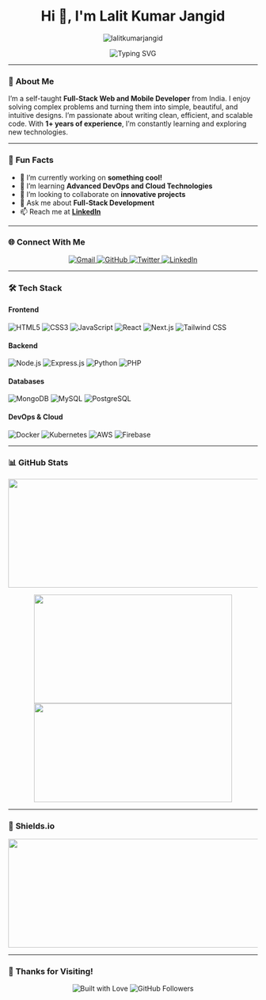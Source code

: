 <h1 align="center">Hi 👋, I'm Lalit Kumar Jangid</h1>
<p align="center">
  <img src="https://komarev.com/ghpvc/?username=lalitkumarjangid&label=Profile%20views&color=0e75b6&style=flat" alt="lalitkumarjangid" />
</p>

<p align="center">
  <img src="https://readme-typing-svg.herokuapp.com?font=Fira+Code&size=24&duration=3000&color=00FF00&center=true&vCenter=true&width=800&lines=Welcome+to+my+GitHub+Profile!;Full-Stack+Web+%26+Mobile+Developer;Turning+Complex+Problems+into+Simple+Solutions" alt="Typing SVG" />
</p>

---

### 🚀 **About Me**
I’m a self-taught **Full-Stack Web and Mobile Developer** from India. I enjoy solving complex problems and turning them into simple, beautiful, and intuitive designs. I’m passionate about writing clean, efficient, and scalable code. With **1+ years of experience**, I’m constantly learning and exploring new technologies.

---

### 🎯 **Fun Facts**
- 🔭 I’m currently working on **something cool!**
- 🌱 I’m learning **Advanced DevOps and Cloud Technologies**
- 👯 I’m looking to collaborate on **innovative projects**
- 💬 Ask me about **Full-Stack Development**
- 📫 Reach me at **[LinkedIn](https://www.linkedin.com/in/lalitkumarjangid)**

---

### 🌐 **Connect With Me**
<p align="center">
  <a href="mailto:erlalitkumar2005@gmail.com">
    <img src="https://img.shields.io/badge/Gmail-D14836?style=for-the-badge&logo=gmail&logoColor=white" alt="Gmail" />
  </a>
  <a href="https://www.github.com/lalitkumarjangid">
    <img src="https://img.shields.io/badge/GitHub-100000?style=for-the-badge&logo=github&logoColor=white" alt="GitHub" />
  </a>
  <a href="https://twitter.com/lkjlalitkumar">
    <img src="https://img.shields.io/badge/Twitter-1DA1F2?style=for-the-badge&logo=twitter&logoColor=white" alt="Twitter" />
  </a>
  <a href="https://www.linkedin.com/in/lalitkumarjangid">
    <img src="https://img.shields.io/badge/LinkedIn-0077B5?style=for-the-badge&logo=linkedin&logoColor=white" alt="LinkedIn" />
  </a>
</p>

---

### 🛠️ **Tech Stack**
#### **Frontend**
![HTML5](https://img.shields.io/badge/HTML5-E34F26?style=for-the-badge&logo=html5&logoColor=white)
![CSS3](https://img.shields.io/badge/CSS3-1572B6?style=for-the-badge&logo=css3&logoColor=white)
![JavaScript](https://img.shields.io/badge/JavaScript-F7DF1E?style=for-the-badge&logo=javascript&logoColor=black)
![React](https://img.shields.io/badge/React-20232A?style=for-the-badge&logo=react&logoColor=61DAFB)
![Next.js](https://img.shields.io/badge/Next.js-000000?style=for-the-badge&logo=next.js&logoColor=white)
![Tailwind CSS](https://img.shields.io/badge/Tailwind_CSS-38B2AC?style=for-the-badge&logo=tailwind-css&logoColor=white)

#### **Backend**
![Node.js](https://img.shields.io/badge/Node.js-43853D?style=for-the-badge&logo=node.js&logoColor=white)
![Express.js](https://img.shields.io/badge/Express.js-000000?style=for-the-badge&logo=express&logoColor=white)
![Python](https://img.shields.io/badge/Python-3776AB?style=for-the-badge&logo=python&logoColor=white)
![PHP](https://img.shields.io/badge/PHP-777BB4?style=for-the-badge&logo=php&logoColor=white)

#### **Databases**
![MongoDB](https://img.shields.io/badge/MongoDB-47A248?style=for-the-badge&logo=mongodb&logoColor=white)
![MySQL](https://img.shields.io/badge/MySQL-4479A1?style=for-the-badge&logo=mysql&logoColor=white)
![PostgreSQL](https://img.shields.io/badge/PostgreSQL-336791?style=for-the-badge&logo=postgresql&logoColor=white)

#### **DevOps & Cloud**
![Docker](https://img.shields.io/badge/Docker-2496ED?style=for-the-badge&logo=docker&logoColor=white)
![Kubernetes](https://img.shields.io/badge/Kubernetes-326CE5?style=for-the-badge&logo=kubernetes&logoColor=white)
![AWS](https://img.shields.io/badge/AWS-232F3E?style=for-the-badge&logo=amazon-aws&logoColor=white)
![Firebase](https://img.shields.io/badge/Firebase-FFCA28?style=for-the-badge&logo=firebase&logoColor=black)

---

### 📊 **GitHub Stats**
<p align="center">
  <img width="800" height="220" src="https://streak-stats.demolab.com?user=lalitkumarjangid&theme=highcontrast&hide_border=true&border_radius=8&card_width=800">
</p>

<p align="center">
  <img width="400" height="220" src="https://github-readme-stats.vercel.app/api?username=lalitkumarjangid&show_icons=true&theme=highcontrast">
  <img width="400" height="200" src="https://github-readme-stats.vercel.app/api/top-langs/?username=lalitkumarjangid&size_weight=0.15&count_weight=0.5&layout=compact&theme=vision-friendly-dark">
</p>

---

### 🌟 **Shields.io**
<p align="center">
  <img width="800" height="220" src="https://img.shields.io/github/stars/lalitkumarjangid?style=for-the-badge&color=blue">
</p>

---

### 🎉 **Thanks for Visiting!**
<p align="center">
  <img src="https://ForTheBadge.com/images/badges/built-with-love.svg" alt="Built with Love" />
  <img src="https://img.shields.io/github/followers/lalitkumarjangid?logo=github&style=for-the-badge&color=0891b2&labelColor=1c1917" alt="GitHub Followers" />
</p>

